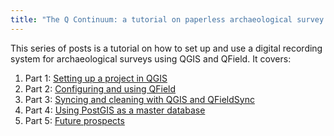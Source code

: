 ```yaml
---
title: "The Q Continuum: a tutorial on paperless archaeological survey with open source GIS"
---
```


This series of posts is a tutorial on how to set up and use a digital recording system for archaeological surveys using QGIS and QField.
It covers:

1. Part 1: [Setting up a project in QGIS]()
2. Part 2: [Configuring and using QField]()
3. Part 3: [Syncing and cleaning with QGIS and QFieldSync]()
4. Part 4: [Using PostGIS as a master database]()
5. Part 5: [Future prospects]()
